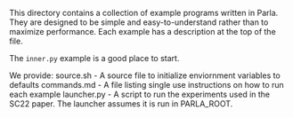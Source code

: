 This directory contains a collection of example programs written in Parla.
They are designed to be simple and easy-to-understand rather than to maximize performance.
Each example has a description at the top of the file.

The `inner.py` example is a good place to start.


We provide:
source.sh - A source file to initialize enviornment variables to defaults
commands.md - A file listing single use instructions on how to run each example
launcher.py - A script to run the experiments used in the SC22 paper. The launcher assumes it is run in PARLA_ROOT.

